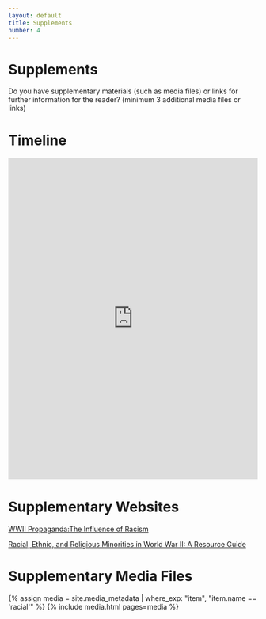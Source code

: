 ```yaml
---
layout: default
title: Supplements
number: 4
---
```


# Supplements

Do you have supplementary materials (such as media files) or links for further information for the reader? (minimum 3 additional media files or links)

# Timeline

<iframe class='timeline-iframe' src='https://cdn.knightlab.com/libs/timeline3/latest/embed/index.html?source=1loYsJVTFK_boNf1vc-EU727NoGtHMitATjUC7YdQWiQ&font=Default&lang=en&initial_zoom=2&height=650' width='100%' height='650' webkitallowfullscreen mozallowfullscreen allowfullscreen frameborder='0'></iframe>

# Supplementary Websites

[WWII Propaganda:The Influence of Racism](https://cwp.missouri.edu/2012/wwii-propaganda-the-influence-of-racism/)

[Racial, Ethnic, and Religious Minorities in World War II: A Resource Guide](https://guides.loc.gov/racial-ethnic-and-religious-minorities-in-world-war-ii/introduction)

# Supplementary Media Files

{% assign media = site.media_metadata | where_exp: "item", "item.name == 'racial'" %} {% include media.html pages=media %}
